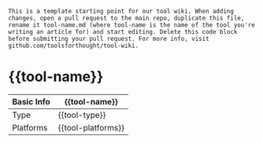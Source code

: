 ```
This is a template starting point for our tool wiki. When adding changes, open a pull request to the main repo, duplicate this file, rename it tool-name.md (where tool-name is the name of the tool you're writing an article for) and start editing. Delete this code block before submitting your pull request. For more info, visit github.com/toolsforthought/tool-wiki.
```

# {{tool-name}}

Basic Info | {{tool-name}}
------------ | -------------
Type | {{tool-type}}
Platforms | {{tool-platforms}}
